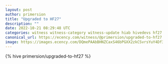 ```yaml
---
layout: post
author: primersion
title: "Upgraded to HF27"
description: ""
date: 2022-10-21 08:29:48 UTC
categories: witness witness-category witness-update hiab hivedevs hf27 hive hardfork27 docker
canonical_url: https://ecency.com/witness/@primersion/upgraded-to-hf27
image: https://images.ecency.com/DQmePAAbBHNZCaxS46bPGXX2zkCSvrsYuY4Df35uxy7fAXN/primersion_banner.png
---
```

{% hive primersion/upgraded-to-hf27 %}
